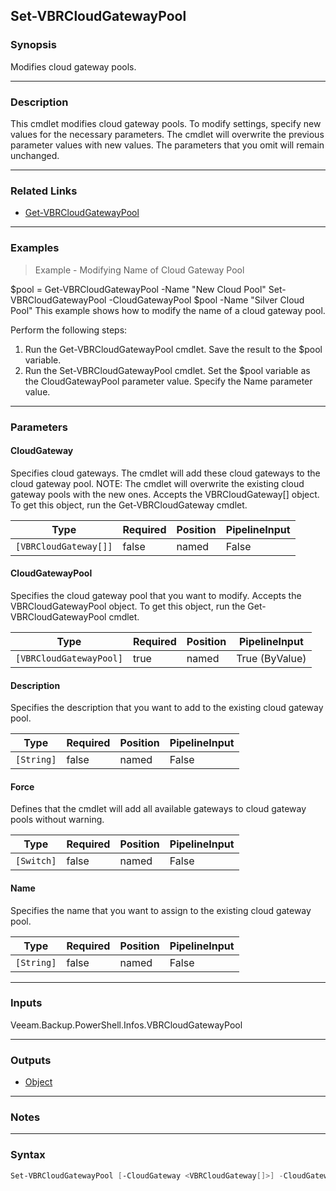 Set-VBRCloudGatewayPool
-----------------------

### Synopsis
Modifies cloud gateway pools.

---

### Description

This cmdlet modifies cloud gateway pools. To modify settings, specify new values for the necessary parameters. The cmdlet will overwrite the previous parameter values with new values. The parameters that you omit will remain unchanged.

---

### Related Links
* [Get-VBRCloudGatewayPool](Get-VBRCloudGatewayPool)

---

### Examples
> Example - Modifying Name of Cloud Gateway Pool

$pool = Get-VBRCloudGatewayPool -Name "New Cloud Pool"
Set-VBRCloudGatewayPool -CloudGatewayPool $pool -Name "Silver Cloud Pool"
This example shows how to modify the name of a cloud gateway pool.

Perform the following steps:
1. Run the Get-VBRCloudGatewayPool cmdlet. Save the result to the $pool variable.
2. Run the Set-VBRCloudGatewayPool cmdlet. Set the $pool variable as the CloudGatewayPool parameter value. Specify the Name parameter value.

---

### Parameters
#### **CloudGateway**
Specifies cloud gateways. The cmdlet will add these cloud gateways to the cloud gateway pool. NOTE: The cmdlet will overwrite the existing cloud gateway pools with the new ones. Accepts the VBRCloudGateway[] object. To get this object, run the Get-VBRCloudGateway cmdlet.

|Type                 |Required|Position|PipelineInput|
|---------------------|--------|--------|-------------|
|`[VBRCloudGateway[]]`|false   |named   |False        |

#### **CloudGatewayPool**
Specifies the cloud gateway pool that you want to modify. Accepts the VBRCloudGatewayPool object. To get this object, run the Get-VBRCloudGatewayPool cmdlet.

|Type                   |Required|Position|PipelineInput |
|-----------------------|--------|--------|--------------|
|`[VBRCloudGatewayPool]`|true    |named   |True (ByValue)|

#### **Description**
Specifies the description that you want to add to the existing cloud gateway pool.

|Type      |Required|Position|PipelineInput|
|----------|--------|--------|-------------|
|`[String]`|false   |named   |False        |

#### **Force**
Defines that the cmdlet will add all available gateways to cloud gateway pools without warning.

|Type      |Required|Position|PipelineInput|
|----------|--------|--------|-------------|
|`[Switch]`|false   |named   |False        |

#### **Name**
Specifies the name that you want to assign to the existing cloud gateway pool.

|Type      |Required|Position|PipelineInput|
|----------|--------|--------|-------------|
|`[String]`|false   |named   |False        |

---

### Inputs
Veeam.Backup.PowerShell.Infos.VBRCloudGatewayPool

---

### Outputs
* [Object](https://learn.microsoft.com/en-us/dotnet/api/System.Object)

---

### Notes

---

### Syntax
```PowerShell
Set-VBRCloudGatewayPool [-CloudGateway <VBRCloudGateway[]>] -CloudGatewayPool <VBRCloudGatewayPool> [-Description <String>] [-Force] [-Name <String>] [<CommonParameters>]
```
